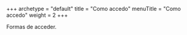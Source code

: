 +++
archetype = "default"
title = "Como accedo"
menuTitle = "Como accedo"
weight = 2
+++

Formas de acceder. 

